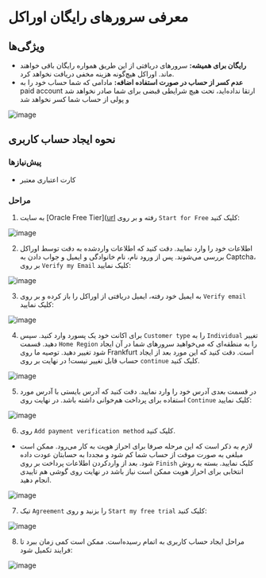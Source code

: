 # معرفی سرورهای رایگان اوراکل

## ویژگی‌ها
- **رایگان برای همیشه:** سرورهای دریافتی از این طریق همواره رایگان باقی خواهند ماند. اوراکل هیچ‌گونه هزینه مخفی دریافت نخواهد کرد.
- **عدم کسر از حساب در صورت استفاده اضافه:** مادامی که شما حساب خود را به paid account ارتقا نداده‌اید، تحت هیچ شرایطی قبضی برای شما صادر نخواهد شد و پولی از حساب شما کسر نخواهد شد

![image](https://github.com/tempookian/FreeServers/blob/master/Oracle/assets/free_account.png?raw=true)

## نحوه ایجاد حساب کاربری
### پیش‌نیازها
- کارت اعتباری معتبر

### مراحل
1. به سایت [Oracle Free Tier]([url](https://www.oracle.com/cloud/free/) رفته و بر روی ``Start for Free`` کلیک کنید:

![image](https://github.com/tempookian/FreeServers/blob/master/Oracle/assets/1.png?raw=true)

2. اطلاعات خود را وارد نمایید. دقت کنید که اطلاعات واردشده به دقت توسط اوراکل بررسی می‌شوند. پس از ورود نام، نام خانوادگی و ایمیل و جواب دادن به Captcha، بر روی ``Verify my Email`` کلیک نمایید:

![image](https://github.com/tempookian/FreeServers/blob/master/Oracle/assets/2.png?raw=true)

3. به ایمیل خود رفته، ایمیل دریافتی از اوراکل را باز کرده و بر روی ``Verify email`` کلیک نمایید:

![image](https://github.com/tempookian/FreeServers/blob/master/Oracle/assets/3.png?raw=true)

4. برای اکانت خود یک پسورد وارد کنید. سپس ``Customer type`` را به ``Individual`` تغییر دهید. قسمت ``Home Region`` را به منطقه‌ای که می‌خواهید سرورهای شما در آن ایجاد شود تغییر دهید. توصیه ما روی Frankfurt است. دقت کنید که این مورد بعد از ایجاد حساب قابل تغییر نیست! در نهایت بر روی ``continue`` کلیک کنید.

![image](https://github.com/tempookian/FreeServers/blob/master/Oracle/assets/4.png?raw=true)

5. در قسمت بعدی آدرس خود را وارد نمایید. دقت کنید که آدرس بایستی با آدرس مورد استفاده برای پرداخت هم‌خوانی داشته باشد. در نهایت روی ``Continue`` کلیک نمایید:


![image](https://github.com/tempookian/FreeServers/blob/master/Oracle/assets/5.png?raw=true)

6. روی ``Add payment verification method`` کلیک کنید.
  - لازم به ذکر است که این مرحله صرفا برای احراز هویت به کار می‌رود. ممکن است مبلغی به صورت موقت از حساب شما کم شود و مجددا به حسابتان عودت داده شود. بعد از واردکردن اطلاعات پرداخت بر روی ``Finish`` کلیک نمایید. بسته به روش انتخابی برای احراز هویت ممکن است نیاز باشد در نهایت روی گوشی هم تاییدی انجام دهید.
  
![image](https://github.com/tempookian/FreeServers/blob/master/Oracle/assets/6.png?raw=true)

7. تیک ``Agreement`` را بزنید و روی ``Start my free trial`` کلیک کنید:

![image](https://github.com/tempookian/FreeServers/blob/master/Oracle/assets/7.png?raw=true)

8. مراحل ایجاد حساب کاربری به اتمام رسیده‌است. ممکن است کمی زمان ببرد تا فرایند تکمیل شود:

![image](https://github.com/tempookian/FreeServers/blob/master/Oracle/assets/8.png?raw=true)


